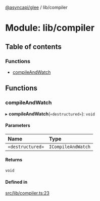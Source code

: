 [@asyncapi/glee](../README.md) / lib/compiler

# Module: lib/compiler

## Table of contents

### Functions

- [compileAndWatch](lib_compiler.md#compileandwatch)

## Functions

### compileAndWatch

▸ **compileAndWatch**(`«destructured»`): `void`

#### Parameters

| Name | Type |
| :------ | :------ |
| `«destructured»` | `ICompileAndWatch` |

#### Returns

`void`

#### Defined in

[src/lib/compiler.ts:23](https://github.com/asyncapi/glee/blob/0f07e45/src/lib/compiler.ts#L23)
